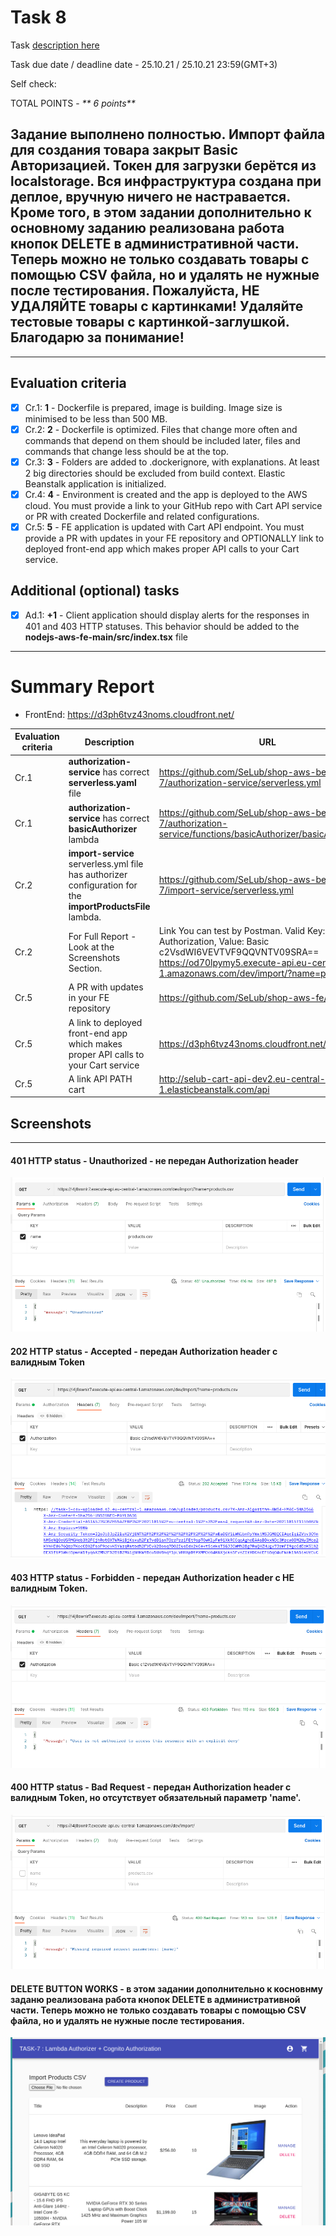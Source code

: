 # __Task 8__

Task [description here](https://github.com/EPAM-JS-Competency-center/cloud-development-course-initial/blob/new-tasks/task8-cart-api-docker-elastic-beanstalk/task.md)

Task due date / deadline date - 25.10.21 / 25.10.21 23:59(GMT+3)

Self check:
 
 TOTAL POINTS - _** 6 points**_

 ## Задание выполнено полностью. Импорт файла для создания товара закрыт Basic Авторизацией. Токен для загрузки берётся из localstorage. Вся инфраструктура создана при деплое, вручную ничего не настравается. Кроме того, в этом задании дополнительно к основному заданию реализована работа кнопок DELETE в административной части. Теперь можно не только создавать товары с помощью CSV файла, но и удалять не нужные после тестирования. Пожалуйста, НЕ УДАЛЯЙТЕ товары с картинками! Удаляйте тестовые товары с картинкой-заглушкой. Благодарю за понимание!
 
-----------
## __Evaluation criteria__

- [x] Cr.1: **1** - Dockerfile is prepared, image is building. Image size is minimised to be less than 500 MB.
- [x] Cr.2: **2** - Dockerfile is optimized. Files that change more often and commands that depend on them should be included later, files and commands that change less should be at the top.
- [x] Cr.3: **3** - Folders are added to .dockerignore, with explanations. At least 2 big directories should be excluded from build context. Elastic Beanstalk application is initialized.
- [x] Cr.4: **4** - Environment is created and the app is deployed to the AWS cloud. You must provide a link to your GitHub repo with Cart API service or PR with created Dockerfile and related configurations.
- [x] Cr.5: **5** - FE application is updated with Cart API endpoint. You must provide a PR with updates in your FE repository and OPTIONALLY link to deployed front-end app which makes proper API calls to your Cart service.

## __Additional (optional) tasks__

- [x] Ad.1: **+1** - Client application should display alerts for the responses in 401 and 403 HTTP statuses. This behavior should be added to the **nodejs-aws-fe-main/src/index.tsx** file

------------

# __Summary Report__

* FrontEnd: https://d3ph6tvz43noms.cloudfront.net/ 


Evaluation criteria   | Description | URL 
-------|--------------|-----
Cr.1 | **authorization-service** has correct **serverless.yaml** file | https://github.com/SeLub/shop-aws-be/blob/task-7/authorization-service/serverless.yml
Cr.1 | **authorization-service** has correct **basicAuthorizer** lambda | https://github.com/SeLub/shop-aws-be/blob/task-7/authorization-service/functions/basicAuthorizer/basicAuthorizer.js
Cr.2 | **import-service** serverless.yml file has authorizer configuration for the **importProductsFile** lambda. | https://github.com/SeLub/shop-aws-be/blob/task-7/import-service/serverless.yml
Cr.2 | For Full Report - Look at the Screenshots Section. | Link You can test by Postman. Valid Key: Authorization, Value: Basic c2VsdWI6VEVTVF9QQVNTV09SRA==  https://od70lpymy5.execute-api.eu-central-1.amazonaws.com/dev/import/?name=products.csv
Cr.5 | A PR with updates in your FE repository | https://github.com/SeLub/shop-aws-fe/pull/5/files
Cr.5 | A link to deployed front-end app which makes proper API calls to your Cart service | https://d3ph6tvz43noms.cloudfront.net/
Cr.5 | A link API PATH cart | http://selub-cart-api-dev2.eu-central-1.elasticbeanstalk.com/api

## Screenshots 

------------
#### **401 HTTP status - Unauthorized** -  не передан Authorization header 

![401 HTTP status - Unauthorized](401.png)

#### **202 HTTP status - Accepted** - передан Authorization header с валидным Token

![202 HTTP status - Accepted](202.png)

#### **403 HTTP status - Forbidden** - передан Authorization header с НЕ валидным Token.

![403 HTTP status - Forbidden](403.png)

#### **400 HTTP status - Bad Request** - передан Authorization header с валидным Token, но отсутствует обязательный параметр 'name'.

![400 HTTP status - Bad Request](400.png)

#### **DELETE BUTTON WORKS** - в этом задании дополнительно к косновнму заданю реализована работа кнопок DELETE в административной части. Теперь можно не только создавать товары с помощью CSV файла, но и удалять не нужные после тестирования.

![DELETE BUTTON](admin.png)
